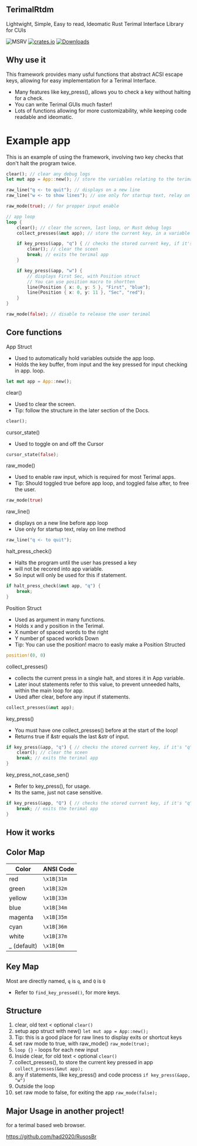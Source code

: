 ## TerimalRtdm
Lightwight, Simple, Easy to read, Ideomatic Rust Terimal Interface Library for CUIs

![MSRV](https://img.shields.io/badge/Rust%20MSRV-1.78.0-brightgreen)
[![crates.io](https://img.shields.io/crates/v/TerimalRtdm.svg)](https://crates.io/crates/TerimalRtdm/0.0.1)
[![Downloads](https://img.shields.io/crates/d/TerimalRtdm.svg)](https://crates.io/crates/TerimalRtdm)

## Why use it 
This framework provides many usful functions that abstract ACSI escape keys,
allowing for easy implementation for a Terimal Interface. 

- Many features like key_press(), allows you to check a key without halting for a check.
- You can write Terimal GUIs much faster!
- Lots of functions allowing for more customizability, while keeping code readable and ideomatic.

# Example app
This is an example of using the framework,
involving two key checks that don't halt the program twice.
``` rust
clear(); // clear any debug logs
let mut app = App::new(); // store the variables relating to the terimal app

raw_line("q <- to quit"); // displays on a new line
raw_line("w <- to show lines"); // use only for startup text, relay on line method

raw_mode(true); // for propper input enable

// app loop
loop {
    clear(); // clear the screen, last loop, or Rust debug logs
    collect_presses(&mut app); // store the current key, in a variable for the loop

    if key_press(&app, "q") { // checks the stored current key, if it's "q"
        clear(); // clear the sceen
        break; // exits the terimal app
    }

    if key_press(&app, "w") {
        // displays First Sec, with Position struct
        // You can use position macro to shortten
        line(Position { x: 0, y: 5 }, "First", "blue");
        line(Position { x: 0, y: 11 }, "Sec", "red");
    }
}

raw_mode(false); // disable to release the user terimal
```

## Core functions 
App Struct

- Used to automatically hold variables outside the app loop.
- Holds the key buffer, from input and the key pressed for input checking in app. loop.
``` Rust
let mut app = App::new();
```

clear()

- Used to clear the screen.
- Tip: follow the structure in the later section of the Docs.
``` Rust
clear();
```

cursor_state() 

- Used to toggle on and off the Cursor
``` Rust
cursor_state(false);
```

raw_mode()

- Used to enable raw input, which is required for most Terimal apps.
- Tip: Should toggled true before app loop, and toggled false after, to free the user.
``` Rust
raw_mode(true)
```

raw_line()

- displays on a new line before app loop
- Use only for startup text, relay on line method
``` Rust
raw_line("q <- to quit");
```

halt_press_check()

- Halts the program until the user has pressed a key
- will not be recored into app variable.
- So input will only be used for this if statement.
``` Rust
if halt_press_check(&mut app, "q") {
    break;
}
```

Position Struct 

- Used as argument in many functions.
- Holds x and y position in the Terimal.
- X number of spaced words to the right
- Y number pf spaced workds Down
- Tip: You can use the position! macro to easly make a Position Structed
``` Rust
position!(0, 0)
```

collect_presses() 

- collects the current press in a single halt, and stores it in App variable.
- Later inout statements refer to this value, to prevent unneeded halts, within the main loop for app.
- Used after clear, before any input if statements.
``` Rust
collect_presses(&mut app);
```

key_press()

- You must have one collect_presses() before at the start of the loop!
- Returns true if &str equals the last &str of input.
``` Rust
if key_press(&app, "q") { // checks the stored current key, if it's "q"
    clear(); // clear the sceen
    break; // exits the terimal app
}
```

key_press_not_case_sen()

- Refer to key_press(), for usage.
- Its the same, just not case sensitive.
``` Rust
if key_press(&app, "Q") { // checks the stored current key, if it's "q" or "Q"
    break; // exits the terimal app
}
```


## How it works

## Color Map

| Color    | ANSI Code    |
|----------|-------------|
| red      | `\x1B[31m`  |
| green    | `\x1B[32m`  |
| yellow   | `\x1B[33m`  |
| blue     | `\x1B[34m`  |
| magenta  | `\x1B[35m`  |
| cyan     | `\x1B[36m`  |
| white    | `\x1B[37m`  |
| _ (default) | `\x1B[0m`  |

## Key Map

Most are directly named, `q` is `q`, and `Q` is `Q`

- Refer to `find_key_pressed()`, for more keys.

## Structure 

1. clear, old text < optional `clear()`
2. setup app struct with new() `let mut app = App::new();`
3. Tip: this is a good place for raw lines to display exits or shortcut keys
4. set raw mode to true, with raw_mode() `raw_mode(true);` 
5. `loop {}` - loops for each new input 
6. Inside clear, for old text < optional `clear()`
7. collect_presses(), to store the current key pressed in app `collect_presses(&mut app);`
8. any if statements, like key_press() and code process `if key_press(&app, "w")`
9. Outside the loop
10. set raw mode to false, for exiting the app `raw_mode(false);`


## Major Usage in another project!
for a terimal based web browser.

https://github.com/had2020/RusosBr

